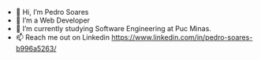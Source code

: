 - 👋 Hi, I’m Pedro Soares
- 👀 I’m a Web Developer
- 🌱 I’m currently studying Software Engineering at Puc Minas.
- 📫 Reach me out on Linkedin https://www.linkedin.com/in/pedro-soares-b996a5263/
<!---
pssgarcia/pssgarcia is a ✨ special ✨ repository because its `README.md` (this file) appears on your GitHub profile.
You can click the Preview link to take a look at your changes.
--->
